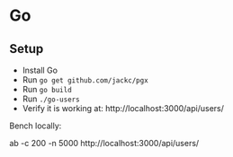# Go

## Setup

- Install Go
- Run `go get github.com/jackc/pgx`
- Run `go build`
- Run `./go-users`
- Verify it is working at: http://localhost:3000/api/users/

Bench locally:

  ab -c 200 -n 5000 http://localhost:3000/api/users/

